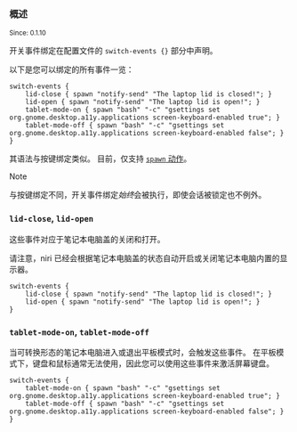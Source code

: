 ### 概述

<sup>Since: 0.1.10</sup>

开关事件绑定在配置文件的 `switch-events {}` 部分中声明。

以下是您可以绑定的所有事件一览：

```kdl
switch-events {
    lid-close { spawn "notify-send" "The laptop lid is closed!"; }
    lid-open { spawn "notify-send" "The laptop lid is open!"; }
    tablet-mode-on { spawn "bash" "-c" "gsettings set org.gnome.desktop.a11y.applications screen-keyboard-enabled true"; }
    tablet-mode-off { spawn "bash" "-c" "gsettings set org.gnome.desktop.a11y.applications screen-keyboard-enabled false"; }
}
```

其语法与按键绑定类似。
目前，仅支持 [`spawn` 动作](./Configuration:-Key-Bindings.md#spawn)。

> [!NOTE]
> 与按键绑定不同，开关事件绑定*始终*会被执行，即使会话被锁定也不例外。

### `lid-close`, `lid-open`

这些事件对应于笔记本电脑盖的关闭和打开。

请注意，niri 已经会根据笔记本电脑盖的状态自动开启或关闭笔记本电脑内置的显示器。

```kdl
switch-events {
    lid-close { spawn "notify-send" "The laptop lid is closed!"; }
    lid-open { spawn "notify-send" "The laptop lid is open!"; }
}
```

### `tablet-mode-on`, `tablet-mode-off`

当可转换形态的笔记本电脑进入或退出平板模式时，会触发这些事件。
在平板模式下，键盘和鼠标通常无法使用，因此您可以使用这些事件来激活屏幕键盘。

```kdl
switch-events {
    tablet-mode-on { spawn "bash" "-c" "gsettings set org.gnome.desktop.a11y.applications screen-keyboard-enabled true"; }
    tablet-mode-off { spawn "bash" "-c" "gsettings set org.gnome.desktop.a11y.applications screen-keyboard-enabled false"; }
}
```
